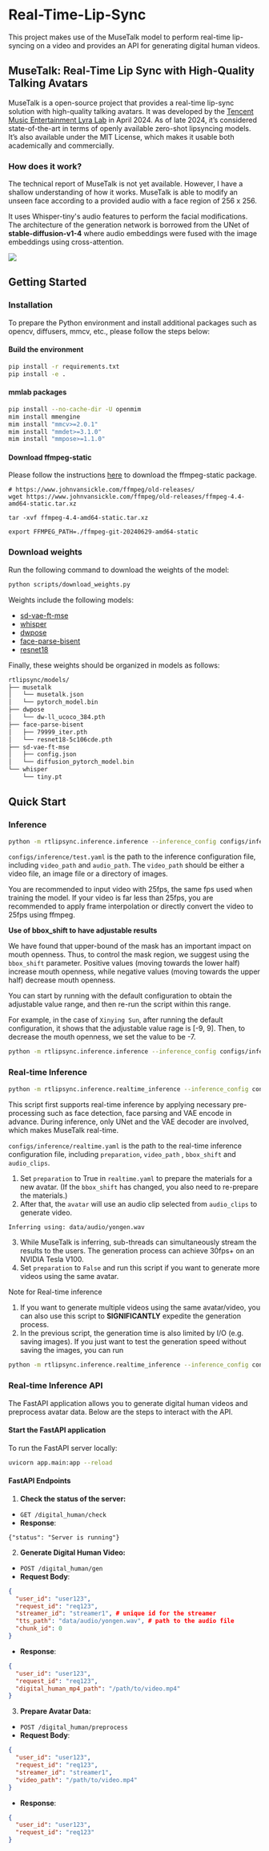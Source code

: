 # Real-Time-Lip-Sync

This project makes use of the MuseTalk model to perform real-time lip-syncing on a video and provides an API for generating digital human videos.

## MuseTalk: Real-Time Lip Sync with High-Quality Talking Avatars
MuseTalk is a open-source project that provides a real-time lip-sync solution with high-quality talking avatars. It was developed by the [Tencent Music Entertainment Lyra Lab](https://huggingface.co/TMElyralab) in April 2024. As of late 2024, it’s considered state-of-the-art in terms of openly available zero-shot lipsyncing models. It’s also available under the MIT License, which makes it usable both academically and commercially. 

### How does it work?
The technical report of MuseTalk is not yet available. However, I have a shallow understanding of how it works. MuseTalk is able to modify an unseen face according to a provided audio with a face region of 256 x 256. 

It uses Whisper-tiny's audio features to perform the facial modifications. The architecture of the generation network is borrowed from the UNet of __stable-diffusion-v1-4__ where audio embeddings were fused with the image embeddings using cross-attention.

![](assets/musetalk_arc.jpg)

## Getting Started
### Installation
To prepare the Python environment and install additional packages such as opencv, diffusers, mmcv, etc., please follow the steps below:


#### Build the environment
```bash
pip install -r requirements.txt
pip install -e . 
```

#### mmlab packages
```bash
pip install --no-cache-dir -U openmim 
mim install mmengine 
mim install "mmcv>=2.0.1" 
mim install "mmdet>=3.1.0" 
mim install "mmpose>=1.1.0" 
```

#### Download ffmpeg-static
Please follow the instructions [here](https://www.johnvansickle.com/ffmpeg/faq/) to download the ffmpeg-static package.

```
# https://www.johnvansickle.com/ffmpeg/old-releases/
wget https://www.johnvansickle.com/ffmpeg/old-releases/ffmpeg-4.4-amd64-static.tar.xz

tar -xvf ffmpeg-4.4-amd64-static.tar.xz

export FFMPEG_PATH=./ffmpeg-git-20240629-amd64-static
```


### Download weights
Run the following command to download the weights of the model:
```bash
python scripts/download_weights.py
```

Weights include the following models:
- [sd-vae-ft-mse](https://huggingface.co/stabilityai/sd-vae-ft-mse)
- [whisper](https://openaipublic.azureedge.net/main/whisper/models/65147644a518d12f04e32d6f3b26facc3f8dd46e5390956a9424a650c0ce22b9/tiny.pt)
- [dwpose](https://huggingface.co/yzd-v/DWPose/tree/main)
- [face-parse-bisent](https://github.com/zllrunning/face-parsing.PyTorch)
- [resnet18](https://download.pytorch.org/models/resnet18-5c106cde.pth)

Finally, these weights should be organized in models as follows:
```bash
rtlipsync/models/
├── musetalk
│   └── musetalk.json
│   └── pytorch_model.bin
├── dwpose
│   └── dw-ll_ucoco_384.pth
├── face-parse-bisent
│   ├── 79999_iter.pth
│   └── resnet18-5c106cde.pth
├── sd-vae-ft-mse
│   ├── config.json
│   └── diffusion_pytorch_model.bin
└── whisper
    └── tiny.pt
```

## Quick Start

### Inference
```bash
python -m rtlipsync.inference.inference --inference_config configs/inference/test.yaml 
```

`configs/inference/test.yaml` is the path to the inference configuration file, including `video_path` and `audio_path`. The `video_path` should be either a video file, an image file or a directory of images.

You are recommended to input video with 25fps, the same fps used when training the model. If your video is far less than 25fps, you are recommended to apply frame interpolation or directly convert the video to 25fps using ffmpeg.

__Use of bbox_shift to have adjustable results__

We have found that upper-bound of the mask has an important impact on mouth openness. Thus, to control the mask region, we suggest using the `bbox_shift` parameter. Positive values (moving towards the lower half) increase mouth openness, while negative values (moving towards the upper half) decrease mouth openness.

You can start by running with the default configuration to obtain the adjustable value range, and then re-run the script within this range.

For example, in the case of `Xinying Sun`, after running the default configuration, it shows that the adjustable value rage is [-9, 9]. Then, to decrease the mouth openness, we set the value to be -7.

```bash
python -m rtlipsync.inference.inference --inference_config configs/inference/test.yaml --bbox_shift -7 
```

### Real-time Inference
```bash
python -m rtlipsync.inference.realtime_inference --inference_config configs/inference/realtime.yaml --batch_size 4
```

This script first supports real-time inference by applying necessary pre-processing such as face detection, face parsing and VAE encode in advance. During inference, only UNet and the VAE decoder are involved, which makes MuseTalk real-time.

`configs/inference/realtime.yaml` is the path to the real-time inference configuration file, including `preparation`, `video_path` , `bbox_shift` and `audio_clips`.

1. Set `preparation` to True in `realtime.yaml` to prepare the materials for a new avatar. (If the `bbox_shift` has changed, you also need to re-prepare the materials.)
2. After that, the `avatar` will use an audio clip selected from `audio_clips` to generate video.
```bash
Inferring using: data/audio/yongen.wav
```
3. While MuseTalk is inferring, sub-threads can simultaneously stream the results to the users. The generation process can achieve 30fps+ on an NVIDIA Tesla V100.
4. Set `preparation` to `False` and run this script if you want to generate more videos using the same avatar.

Note for Real-time inference
1. If you want to generate multiple videos using the same avatar/video, you can also use this script to __SIGNIFICANTLY__ expedite the generation process.
2. In the previous script, the generation time is also limited by I/O (e.g. saving images). If you just want to test the generation speed without saving the images, you can run

```bash
python -m rtlipsync.inference.realtime_inference --inference_config configs/inference/realtime.yaml --skip_save_images
```

### Real-time Inference API

The FastAPI application allows you to generate digital human videos and preprocess avatar data. Below are the steps to interact with the API.

#### Start the FastAPI application
To run the FastAPI server locally:
```bash
uvicorn app.main:app --reload
```

#### FastAPI Endpoints
1. __Check the status of the server:__
- `GET /digital_human/check`
- __Response__: 
```
{"status": "Server is running"}
```

2. __Generate Digital Human Video:__
- `POST /digital_human/gen`
- __Request Body__:
```json
{
  "user_id": "user123",
  "request_id": "req123", 
  "streamer_id": "streamer1", # unique id for the streamer
  "tts_path": "data/audio/yongen.wav", # path to the audio file
  "chunk_id": 0
}
```
- __Response__:
```json
{
  "user_id": "user123",
  "request_id": "req123",
  "digital_human_mp4_path": "/path/to/video.mp4"
}
```

3. __Prepare Avatar Data:__
- `POST /digital_human/preprocess`
- __Request Body__:
```json
{
  "user_id": "user123",
  "request_id": "req123",
  "streamer_id": "streamer1",
  "video_path": "/path/to/video.mp4"
}
```
- __Response__:
```json
{
  "user_id": "user123",
  "request_id": "req123"
}
```

